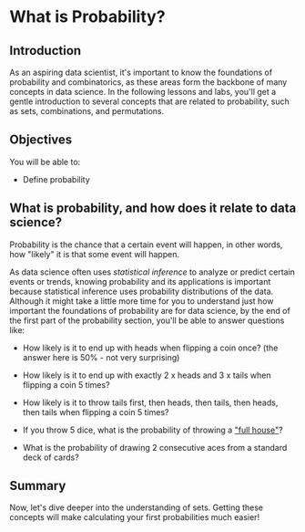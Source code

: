
# What is Probability?

## Introduction

As an aspiring data scientist, it's important to know the foundations of probability and combinatorics, as these areas form the backbone of many concepts in data science. In the following lessons and labs, you'll get a gentle introduction to several concepts that are related to probability, such as sets, combinations, and permutations.

## Objectives

You will be able to:

- Define probability

## What is probability, and how does it relate to data science?

Probability is the chance that a certain event will happen, in other words, how "likely" it is that some event will happen.

As data science often uses *statistical inference* to analyze or predict certain events or trends, knowing probability and its applications is important because statistical inference uses probability distributions of the data. Although it might take a little more time for you to understand just how important the foundations of probability are for data science, by the end of the first part of the probability section, you'll be able to answer questions like:

- How likely is it to end up with heads when flipping a coin once? (the answer here is 50% - not very surprising)

- How likely is it to end up with exactly 2 x heads and 3 x tails when flipping a coin 5 times?

- How likely is it to throw tails first, then heads, then tails, then heads, then tails when flipping a coin 5 times?

- If you throw 5 dice, what is the probability of throwing a ["full house"](http://grail.sourceforge.net/demo/yahtzee/rules.html)?

- What is the probability of drawing 2 consecutive aces from a standard deck of cards?

## Summary

Now, let's dive deeper into the understanding of sets. Getting these concepts will make calculating your first probabilities much easier!
